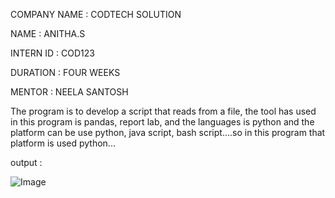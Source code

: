 COMPANY NAME : CODTECH SOLUTION

NAME : ANITHA.S

INTERN ID : COD123

DURATION : FOUR WEEKS

MENTOR : NEELA SANTOSH

The program is to develop a script that reads from a file, the tool has used in this program is pandas, report lab, and the languages is python and the platform can be use python, java script, bash script....so in this program that platform is used python...

output : 

![Image](https://github.com/user-attachments/assets/4af3fb1e-7578-442b-b552-ceb9e5720a3d)

